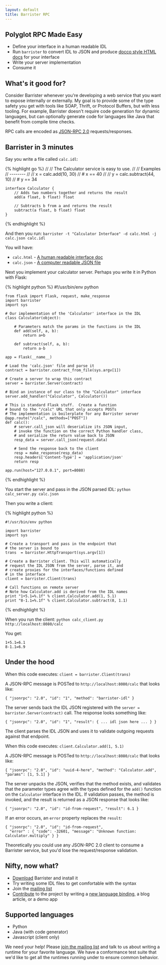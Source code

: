 ```yaml
---
layout: default
title: Barrister RPC
---
```


## Polyglot RPC Made Easy

* Define your interface in a human readable IDL
* Run `barrister` to convert IDL to JSON and produce [docco style HTML docs](http://jashkenas.github.com/docco/) for your interface
* Write your server implementation
* Consume it
  
## What's it good for?

Consider Barrister whenever you're developing a web service that you want to expose internally or 
externally.  My goal is to provide some of the type safety you get with tools like SOAP, Thrift,
or Protocol Buffers, but with less tooling.  For example, Barrister doesn't require code generation for
dynamic languages, but can optionally generate code for languages like Java that benefit from compile
time checks.

RPC calls are encoded as [JSON-RPC 2.0](http://jsonrpc.org/specification) requests/responses.

## Barrister in 3 minutes

Say you write a file called `calc.idl`:

{% highlight go %}
    //
    // The Calculator service is easy to use.
    //
    // Examples
    // --------
    //
    //     x = calc.add(10, 30)
    //     # x == 40
    //
    //     y = calc.subtract(44, 10)
    //     # y == 34

    interface Calculator {
        // Adds two numbers together and returns the result   
        add(a float, b float) float
        
        // Subtracts b from a and returns the result
        subtract(a float, b float) float
    }
{% endhighlight %}

And then you run: `barrister -t "Calculator Interface" -d calc.html -j calc.json calc.idl`

You will have:

 * `calc.html` - [A human readable interface doc](calc.html)
 * `calc.json` - [A computer readable JSON file](calc.json)

Next you implement your calculator server.  Perhaps you write it in Python with Flask:

{% highlight python %}
    #!/usr/bin/env python

    from flask import Flask, request, make_response
    import barrister
    import sys

    # Our implementation of the 'Calculator' interface in the IDL
    class Calculator(object):

        # Parameters match the params in the functions in the IDL
        def add(self, a, b):
            return a+b

        def subtract(self, a, b):
            return a-b

    app = Flask(__name__)

    # Load the 'calc.json' file and parse it
    contract = barrister.contract_from_file(sys.argv[1])
    
    # Create a server to wrap this contract
    server = barrister.Server(contract)
    
    # Bind an instance of our class to the "Calculator" interface
    server.add_handler("Calculator", Calculator())

    # This is standard Flask stuff.  Create a function
    # bound to the "/calc" URL that only accepts POSTs
    # The implementation is boilerplate for any Barrister server
    @app.route("/calc", methods=["POST"])
    def calc():
        # server.call_json will deserialize its JSON input,
        # invoke the function on the correct Python handler class,
        # and serialize the return value back to JSON
        resp_data = server.call_json(request.data)
        
        # Send the response back to the client
        resp = make_response(resp_data)
        resp.headers['Content-Type'] = 'application/json'
        return resp

    app.run(host="127.0.0.1", port=8080)
{% endhighlight %}

You start the server and pass in the JSON parsed IDL: `python calc_server.py calc.json`

Then you write a client:

{% highlight python %}

    #!/usr/bin/env python
    
    import barrister
    import sys
    
    # Create a transport and pass in the endpoint that
    # the server is bound to
    trans  = barrister.HttpTransport(sys.argv[1])
    
    # Create a Barrister client. This will automatically
    # request the IDL JSON from the server, parse it, and
    # create proxies for the interfaces/functions defined
    # in the interface
    client = barrister.Client(trans)
    
    # Call functions on remote server
    # Note how Calculator.add is derived from the IDL names
    print "1+5.1=%.1f" % client.Calculator.add(1, 5.1)
    print "8-1.1=%.1f" % client.Calculator.subtract(8, 1.1)

{% endhighlight %}

When you run the client: `python calc_client.py http://localhost:8080/calc`

You get:

    1+5.1=6.1
    8-1.1=6.9
    
## Under the hood

When this code executes: `client = barrister.Client(trans)`

A JSON-RPC message is POSTed to `http://localhost:8080/calc` that looks like:

    { "jsonrpc": "2.0", "id": "1", "method": "barrister-idl" }
    
The server sends back the IDL JSON registered with the `server = barrister.Server(contract)` call.
The response looks something like:

    { "jsonrpc": "2.0", "id": "1", "result": { ... idl json here ... } }
    
The client parses the IDL JSON and uses it to validate outgoing requests against that endpoint.

When this code executes: `client.Calculator.add(1, 5.1)`

A JSON-RPC message is POSTed to `http://localhost:8080/calc` that looks like:

    { "jsonrpc": "2.0", "id": "uuid-4-here", "method": "Calculator.add", "params": [1, 5.1] }
    
The server unpacks the JSON, verifies that the method exists, and validates that the parameter types
agree with the types defined for the `add()` function on the `Calculator` interface in the IDL.  If 
validation passes, the method is invoked, and the result is returned as a JSON response that looks like:

    { "jsonrpc": "2.0", "id": "id-from-request", "result": 6.1 }

If an error occurs, an `error` property replaces the `result`:

    { "jsonrpc": "2.0", "id": "id-from-request", 
      "error" : { "code": -32601, "message": "Unknown function: Calculator.multiply" } }
      
Theoretically you could use any JSON-RPC 2.0 client to consume a Barrister service, but you'd lose
the request/response validation.

## Nifty, now what?

 * [Download](download.html) Barrister and install it
 * Try writing some IDL files to get comfortable with the syntax
 * Join the [mailing list](https://groups.google.com/forum/#!forum/barrister-rpc)
 * [Contribute](contribute.html) to the project by writing a [new language binding](binding.html), a blog article, or a demo app

## Supported languages

* Python
* Java (with code generator)
* Javascript (client only)

We need your help!  Please [join the mailing list](https://groups.google.com/forum/#!forum/barrister-rpc) and talk to us about writing a runtime for
your favorite language.  We have a conformance test suite that we'd like to get all the runtimes
running under to ensure common behavior.
